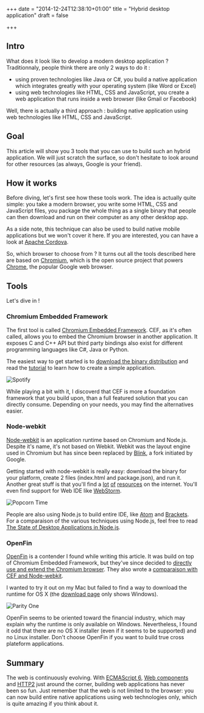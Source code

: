 +++
date = "2014-12-24T12:38:10+01:00"
title = "Hybrid desktop application"
draft = false

+++

## Intro
What does it look like to develop a modern desktop application ? 
Traditionnaly, people think there are only 2 ways to do it :

* using proven technologies like Java or C#, you build a native application which integrates greatly with your operating system (like Word or Excel)
* using web technologies like HTML, CSS and JavaScript, you create a web application that runs inside a web browser (like Gmail or Facebook)

Well, there is actually a third approach : building native application using web technologies like HTML, CSS and JavaScript.

## Goal
This article will show you 3 tools that you can use to build such an hybrid application. We will just scratch the surface, so don't hesitate to look around for other resources (as always, Google is your friend).

## How it works
Before diving, let's first see how these tools work.
The idea is actually quite simple: you take a modern browser, you write some HTML, CSS and JavaScript files, you package the whole thing as a single binary that people can then download and run on their computer as any other desktop app.

As a side note, this technique can also be used to build native mobile applications but we won't cover it here. If you are interested, you can have a look at [Apache Cordova](http://cordova.apache.org).

So, which browser to choose from ? It turns out all the tools described here are based on [Chromium](http://www.chromium.org/Home), which is the open source project that powers [Chrome](http://www.google.com/chrome/), the popular Google web browser. 

## Tools
Let's dive in !

### Chromium Embedded Framework

The first tool is called [Chromium Embedded Framework](https://code.google.com/p/chromiumembedded/). CEF, as it's often called, allows you to embed the Chromium browser in another application. It exposes C and C++ API but third party bindings also exist for different programming languages like C#, Java or Python.

The easiest way to get started is to [download the binary distribution](http://www.magpcss.net/cef_downloads/) and read the [tutorial](https://code.google.com/p/chromiumembedded/wiki/Tutorial) to learn how to create a simple application.

![Spotify](/spotify.jpg)

While playing a bit with it, I discoverd that CEF is more a foundation framework that you build upon, than a full featured solution that you can directly consume. Depending on your needs, you may find the alternatives easier.

### Node-webkit
[Node-webkit](https://github.com/rogerwang/node-webkit) is an application runtime based on Chromium and Node.js. Despite it's name, it's not based on Webkit. Webkit was the layout engine used in Chromium but has since been replaced by [Blink](http://www.chromium.org/blink), a fork initiated by Google.

Getting started with node-webkit is really easy: download the binary for your platform, create 2 files (index.html and package.json), and run it. Another great stuff is that you'll find a [lot](http://thejackalofjavascript.com/getting-started-with-node-webkit-apps/) [of](http://code.tutsplus.com/tutorials/introduction-to-html5-desktop-apps-with-node-webkit--net-36296) [resources](http://www.sitepoint.com/building-chat-app-node-webkit-firebase-angularjs/) on the internet. You'll even find support for Web IDE like [WebStorm](https://www.jetbrains.com/webstorm/help/run-debug-configuration-node-webkit.html).

![Popcorn Time](/popcorn-time.png?nf_resize=fit&w=630)

People are also using Node.js to build entire IDE, like [Atom](https://atom.io) and [Brackets](http://brackets.io). For a comparaison of the various techniques using Node.js, feel free to read [The State of Desktop Applications in Node.js](https://nodesource.com/blog/node-desktop-applications).

### OpenFin
[OpenFin](http://openfin.co/index.html) is a contender I found while writing this article. It was build on top of Chromium Embedded Framework, but they've since decided to [directly use and extend the Chromium browser](http://blog.openfin.co/post/56138831504/why-weve-moved-on-from-chromium-embedded). They also wrote a [comparaison with CEF and Node-webkit](http://blog.openfin.co/post/94756024375/10-things-cef-and-nodewebkit-dont-do).

I wanted to try it out on my Mac but failed to find a way to download the runtime for OS X (the [download page](http://openfin.co/developers.html?url=developers/getting-started/downloading.html) only shows Windows).

![Parity One](/parity-one.jpg)

OpenFin seems to be oriented toward the financial industry, which may explain why the runtime is only available on Windows. Nevertheless, I found it odd that there are no OS X installer (even if it seems to be supported) and no Linux installer. Don't choose OpenFin if you want to build true cross plateform applications.

## Summary
The web is continuously evolving. With [ECMAScript 6](https://github.com/lukehoban/es6features#readme), [Web components](http://webcomponents.org) and [HTTP2](https://http2.github.io) just around the corner, building web applications has never been so fun. Just remember that the web is not limited to the browser: you can now build entire native applications using web technologies only, which is quite amazing if you think about it.
